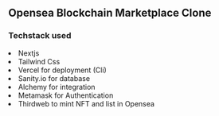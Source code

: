 <h2>Opensea Blockchain Marketplace Clone</h2>

<h3>Techstack used</h3>
<li>Nextjs</li>
<li>Tailwind Css</li>
<li>Vercel for deployment (Cli)</li>
<li>Sanity.io for database</li>
<li>Alchemy for integration</li>
<li>Metamask for Authentication</li>
<li>Thirdweb to mint NFT and list in Opensea</li>

